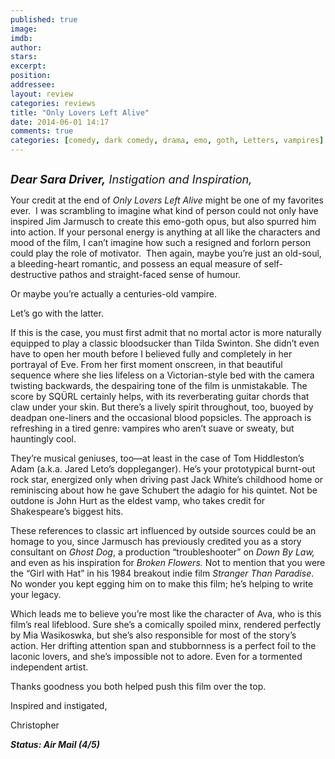 ```yaml
---
published: true
image: 
imdb: 
author:  
stars: 
excerpt: 
position: 
addressee: 
layout: review
categories: reviews
title: "Only Lovers Left Alive"
date: 2014-06-01 14:17
comments: true
categories: [comedy, dark comedy, drama, emo, goth, Letters, vampires]
---
```

<div><p><span class="full-image-block ssNonEditable"><span><a href="/letters/2014/6/1/only-lovers-left-alive.html"><img src="http://rollotomasi73.files.wordpress.com/2014/06/only20lovers20left20alive.jpg" alt="" /></a></span></span></p>
<p><em style="font-size:130%;"><strong>Dear Sara Driver,</strong> Instigation and Inspiration,</em></p>
<p>Your credit at the end of <em>Only Lovers Left Alive </em>might be one of my favorites ever. &nbsp;I was scrambling to imagine what kind of person could not only have inspired Jim Jarmusch to create this emo-goth opus, but also spurred him into action. If your personal energy is anything at all like the characters and mood of the film, I can&rsquo;t imagine how such a resigned and forlorn person could play the role of motivator.&nbsp; Then again, maybe you&rsquo;re just an old-soul, a bleeding-heart romantic, and possess an equal measure of self-destructive pathos and straight-faced sense of humour.</p>
<p>Or maybe you&rsquo;re actually a centuries-old vampire.</p>
<p>Let&rsquo;s go with the latter.</p>
<p>If this is the case, you must first admit that no mortal actor is more naturally equipped to play a classic bloodsucker than Tilda Swinton. She didn&rsquo;t even have to open her mouth before I believed fully and completely in her portrayal of Eve. From her first moment onscreen, in that beautiful sequence where she lies lifeless on a Victorian-style bed with the camera twisting backwards, the despairing tone of the film is unmistakable. The score by SQ&Uuml;RL certainly helps, with its reverberating guitar chords that claw under your skin. But there&rsquo;s a lively spirit throughout, too, buoyed by deadpan one-liners and the occasional blood popsicles. The approach is refreshing in a tired genre: vampires who aren&rsquo;t suave or sweaty, but hauntingly cool.</p>
<p>They&rsquo;re musical geniuses, too&mdash;at least in the case of Tom Hiddleston&rsquo;s Adam (a.k.a. Jared Leto&rsquo;s doppleganger). He&rsquo;s your prototypical burnt-out rock star, energized only when driving past Jack White&rsquo;s childhood home or reminiscing about how he gave Schubert the adagio for his quintet. Not be outdone is John Hurt as the eldest vamp, who takes credit for Shakespeare&rsquo;s biggest hits.</p>
<p>These references to classic art influenced by outside sources could be an homage to you, since Jarmusch has previously credited you as a story consultant on <em>Ghost Dog</em>, a production &ldquo;troubleshooter&rdquo; on <em>Down By Law,</em> and even as his inspiration for <em>Broken Flowers.</em> Not to mention that you were the &ldquo;Girl with Hat&rdquo; in his 1984 breakout indie film <em>Stranger Than Paradise</em>. No wonder you kept egging him on to make this film; he&rsquo;s helping to write your legacy.&nbsp;</p>
<p>Which leads me to believe you&rsquo;re most like the character of Ava, who is this film&rsquo;s real lifeblood. Sure she&rsquo;s a comically spoiled minx, rendered perfectly by Mia Wasikoswka, but she&rsquo;s also responsible for most of the story&rsquo;s action. Her drifting attention span and stubbornness is a perfect foil to the laconic lovers, and she&rsquo;s impossible not to adore. Even for a tormented independent artist.</p>
<p>Thanks goodness you both helped push this film over the top.</p>
<p>Inspired and instigated,</p>
<p>Christopher</p>
<p><strong><em>Status: Air Mail (4/5)</em></strong></p></div>
